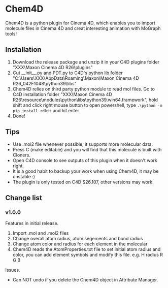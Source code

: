 # Chem4D
 Chem4D is a python plugin for Cinema 4D, which enables you to import molecule files in Cinema 4D and creat interesting animation with MoGraph tools!
## Installation
1. Download the release package and unzip it in your C4D plugins folder "XXX\Maxon Cinema 4D R26\plugins"
2. Cut \_\_init__.py and PDT.py to C4D's python lib folder "C:\Users\XXX\AppData\Roaming\Maxon\Maxon Cinema 4D R26_042F1048\python39\libs"
3. Chem4D relies on third party python module to read mol files. Go to C4D installation folder "XXX\Maxon Cinema 4D R26\resource\modules\python\libs\python39.win64.framework", hold shift and click right mouse button to open powershell, type
`.\python -m pip install rdkit` and hit enter
4. Done!
## Tips
* Use .mol2 file whenever possible, it supports more molecular data.
* Press C (make editable) and you will find that this molecule is built with Cloners.
* Open C4D console to see outputs of this plugin when it doesn't work right.
* It is a good habit to backup your work when using Chem4D, it may be unstable :)
* The plugin is only tested on C4D S26.107, other versions may work.
## Change list
### v1.0.0
Features in initial release.<br>
1. Import .mol and .mol2 files
2. Change overall atom radius, atom segements and bond radius
3. Change atom color and radius for each element in the molecular
4. Chem4D reads the AtomProperties.txt file to set initial atom radius and color, you can add element symbols and modify this file. e.g. H radius R G B

Issues.
* Can NOT undo if you delete the Chem4D object in Attribute Manager.
